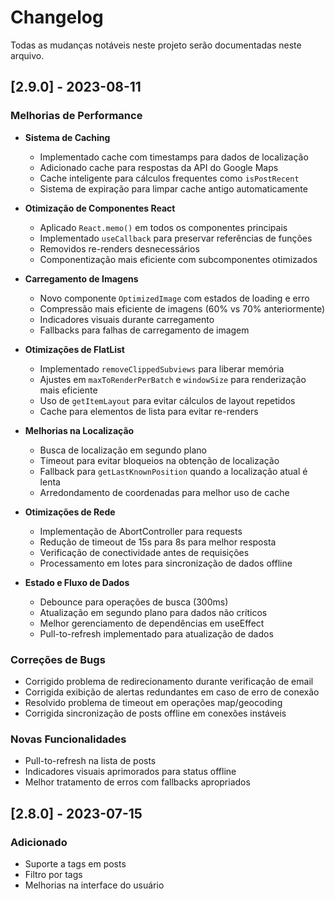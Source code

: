 # Changelog

Todas as mudanças notáveis neste projeto serão documentadas neste arquivo.

## [2.9.0] - 2023-08-11

### Melhorias de Performance

- **Sistema de Caching**
  - Implementado cache com timestamps para dados de localização
  - Adicionado cache para respostas da API do Google Maps
  - Cache inteligente para cálculos frequentes como `isPostRecent`
  - Sistema de expiração para limpar cache antigo automaticamente

- **Otimização de Componentes React**
  - Aplicado `React.memo()` em todos os componentes principais
  - Implementado `useCallback` para preservar referências de funções
  - Removidos re-renders desnecessários
  - Componentização mais eficiente com subcomponentes otimizados

- **Carregamento de Imagens**
  - Novo componente `OptimizedImage` com estados de loading e erro
  - Compressão mais eficiente de imagens (60% vs 70% anteriormente)
  - Indicadores visuais durante carregamento
  - Fallbacks para falhas de carregamento de imagem

- **Otimizações de FlatList**
  - Implementado `removeClippedSubviews` para liberar memória
  - Ajustes em `maxToRenderPerBatch` e `windowSize` para renderização mais eficiente
  - Uso de `getItemLayout` para evitar cálculos de layout repetidos
  - Cache para elementos de lista para evitar re-renders

- **Melhorias na Localização**
  - Busca de localização em segundo plano
  - Timeout para evitar bloqueios na obtenção de localização
  - Fallback para `getLastKnownPosition` quando a localização atual é lenta
  - Arredondamento de coordenadas para melhor uso de cache

- **Otimizações de Rede**
  - Implementação de AbortController para requests
  - Redução de timeout de 15s para 8s para melhor resposta
  - Verificação de conectividade antes de requisições
  - Processamento em lotes para sincronização de dados offline

- **Estado e Fluxo de Dados**
  - Debounce para operações de busca (300ms)
  - Atualização em segundo plano para dados não críticos
  - Melhor gerenciamento de dependências em useEffect
  - Pull-to-refresh implementado para atualização de dados

### Correções de Bugs

- Corrigido problema de redirecionamento durante verificação de email
- Corrigida exibição de alertas redundantes em caso de erro de conexão
- Resolvido problema de timeout em operações map/geocoding
- Corrigida sincronização de posts offline em conexões instáveis

### Novas Funcionalidades

- Pull-to-refresh na lista de posts
- Indicadores visuais aprimorados para status offline
- Melhor tratamento de erros com fallbacks apropriados

## [2.8.0] - 2023-07-15

### Adicionado

- Suporte a tags em posts
- Filtro por tags
- Melhorias na interface do usuário 